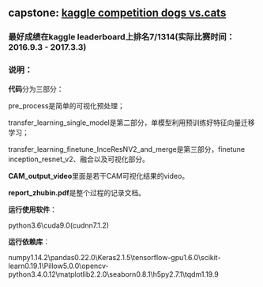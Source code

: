## capstone: [kaggle competition dogs vs.cats](https://www.kaggle.com/c/dogs-vs-cats-redux-kernels-edition)

### 最好成绩在kaggle leaderboard上排名**7/1314**(实际比赛时间：2016.9.3 - 2017.3.3)

### 说明：


**代码**分为三部分：

pre_process是简单的可视化预处理；

transfer_learning_single_model是第二部分，单模型利用预训练好特征向量迁移学习；

transfer_learning_finetune_InceResNV2_and_merge是第三部分，finetune inception_resnet_v2、融合以及可视化部分。

**CAM_output_video**里面是若干CAM可视化结果的video。

**report_zhubin.pdf**是整个过程的记录文档。


**运行使用软件**：

python3.6\cuda9.0(cudnn7.1.2)


**运行依赖库**：

numpy1.14.2\pandas0.22.0\Keras2.1.5\tensorflow-gpu1.6.0\scikit-learn0.19.1\Pillow5.0.0\opencv-python3.4.0.12\matplotlib2.2.0\seaborn0.8.1\h5py2.7.1\tqdm1.19.9



